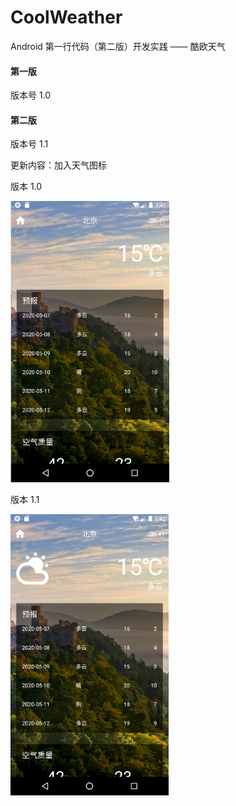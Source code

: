 # CoolWeather
Android 第一行代码（第二版）开发实践 —— 酷欧天气



#### 第一版

版本号 1.0



#### 第二版

版本号 1.1

更新内容：加入天气图标



版本 1.0

<img src="演示图/v 1.0.png" style="zoom:67%;" />



版本 1.1

<img src="演示图/v 1.1.png" style="zoom:67%;" />
